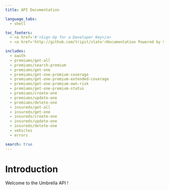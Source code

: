 ```yaml
---
title: API Documentation

language_tabs:
  - shell

toc_footers:
  - <a href='#'>Sign Up for a Developer Key</a>
  - <a href='http://github.com/tripit/slate'>Documentation Powered by Slate</a>

includes:
  - oauth
  - premiums/get-all
  - premiums/search-premium
  - premiums/get-one
  - premiums/get-one-premium-coverage
  - premiums/get-one-premium-extended-coverage
  - premiums/get-one-premium-own-risk
  - premiums/get-one-premium-status
  - premiums/create-one
  - premiums/update-one
  - premiums/delete-one
  - insureds/get-all
  - insureds/get-one
  - insureds/create-one
  - insureds/update-one
  - insureds/delete-one
  - vehicles
  - errors

search: true
---
```


# Introduction

Welcome to the Umbrella API !